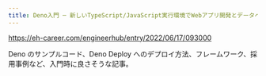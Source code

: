 ```yaml
---
title: Deno入門 ─ 新しいTypeScript/JavaScript実行環境でWebアプリ開発とデータベース接続の基本を体験しよう - エンジニアHub｜Webエンジニアのキャリアを考える！
---
```


https://eh-career.com/engineerhub/entry/2022/06/17/093000

Deno のサンプルコード、Deno Deploy へのデプロイ方法、フレームワーク、採用事例など、入門時に良さそうな記事。

